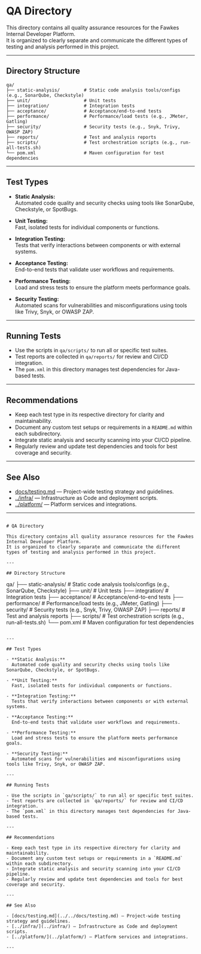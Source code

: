 # QA Directory

This directory contains all quality assurance resources for the Fawkes Internal Developer Platform.  
It is organized to clearly separate and communicate the different types of testing and analysis performed in this project.

---

## Directory Structure

```
qa/
├── static-analysis/         # Static code analysis tools/configs (e.g., SonarQube, Checkstyle)
├── unit/                    # Unit tests
├── integration/             # Integration tests
├── acceptance/              # Acceptance/end-to-end tests
├── performance/             # Performance/load tests (e.g., JMeter, Gatling)
├── security/                # Security tests (e.g., Snyk, Trivy, OWASP ZAP)
├── reports/                 # Test and analysis reports
├── scripts/                 # Test orchestration scripts (e.g., run-all-tests.sh)
└── pom.xml                  # Maven configuration for test dependencies
```

---

## Test Types

- **Static Analysis:**  
  Automated code quality and security checks using tools like SonarQube, Checkstyle, or SpotBugs.

- **Unit Testing:**  
  Fast, isolated tests for individual components or functions.

- **Integration Testing:**  
  Tests that verify interactions between components or with external systems.

- **Acceptance Testing:**  
  End-to-end tests that validate user workflows and requirements.

- **Performance Testing:**  
  Load and stress tests to ensure the platform meets performance goals.

- **Security Testing:**  
  Automated scans for vulnerabilities and misconfigurations using tools like Trivy, Snyk, or OWASP ZAP.

---

## Running Tests

- Use the scripts in `qa/scripts/` to run all or specific test suites.
- Test reports are collected in `qa/reports/` for review and CI/CD integration.
- The `pom.xml` in this directory manages test dependencies for Java-based tests.

---

## Recommendations

- Keep each test type in its respective directory for clarity and maintainability.
- Document any custom test setups or requirements in a `README.md` within each subdirectory.
- Integrate static analysis and security scanning into your CI/CD pipeline.
- Regularly review and update test dependencies and tools for best coverage and security.

---

## See Also

- [docs/testing.md](../../docs/testing.md) — Project-wide testing strategy and guidelines.
- [../infra/](../infra/) — Infrastructure as Code and deployment scripts.
- [../platform/](../platform/) — Platform services and integrations.

---
```<!-- filepath: /Users/philruff/projects/github/paruff/fawkes/qa/readme.md -->

# QA Directory

This directory contains all quality assurance resources for the Fawkes Internal Developer Platform.  
It is organized to clearly separate and communicate the different types of testing and analysis performed in this project.

---

## Directory Structure

```
qa/
├── static-analysis/         # Static code analysis tools/configs (e.g., SonarQube, Checkstyle)
├── unit/                    # Unit tests
├── integration/             # Integration tests
├── acceptance/              # Acceptance/end-to-end tests
├── performance/             # Performance/load tests (e.g., JMeter, Gatling)
├── security/                # Security tests (e.g., Snyk, Trivy, OWASP ZAP)
├── reports/                 # Test and analysis reports
├── scripts/                 # Test orchestration scripts (e.g., run-all-tests.sh)
└── pom.xml                  # Maven configuration for test dependencies
```

---

## Test Types

- **Static Analysis:**  
  Automated code quality and security checks using tools like SonarQube, Checkstyle, or SpotBugs.

- **Unit Testing:**  
  Fast, isolated tests for individual components or functions.

- **Integration Testing:**  
  Tests that verify interactions between components or with external systems.

- **Acceptance Testing:**  
  End-to-end tests that validate user workflows and requirements.

- **Performance Testing:**  
  Load and stress tests to ensure the platform meets performance goals.

- **Security Testing:**  
  Automated scans for vulnerabilities and misconfigurations using tools like Trivy, Snyk, or OWASP ZAP.

---

## Running Tests

- Use the scripts in `qa/scripts/` to run all or specific test suites.
- Test reports are collected in `qa/reports/` for review and CI/CD integration.
- The `pom.xml` in this directory manages test dependencies for Java-based tests.

---

## Recommendations

- Keep each test type in its respective directory for clarity and maintainability.
- Document any custom test setups or requirements in a `README.md` within each subdirectory.
- Integrate static analysis and security scanning into your CI/CD pipeline.
- Regularly review and update test dependencies and tools for best coverage and security.

---

## See Also

- [docs/testing.md](../../docs/testing.md) — Project-wide testing strategy and guidelines.
- [../infra/](../infra/) — Infrastructure as Code and deployment scripts.
- [../platform/](../platform/) — Platform services and integrations.

---